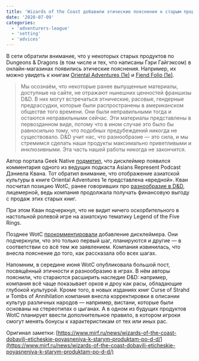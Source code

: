 ```yaml
---
title: 'Wizards of the Coast добавили этические пояснения к старым продуктам по D&D'
date: '2020-07-09'
categories:
  - 'adventurers-league'
  - 'setting'
  - 'advices'
---
```


В сети обратили внимание, что у некоторых старых продуктов по Dungeons & Dragons (в том числе и тех, что написаны Гэри Гайгэксом) в онлайн-магазинах появились этические пояснения. Например, их можно увидеть к книгам [Oriental Adventures (1e)](https://www.dmsguild.com/product/17334/Oriental-Adventures-1e?affiliate_id=31065) и [Fiend Folio (1e)](https://www.dmsguild.com/product/50012/Fiend-Folio-1e?affiliate_id=31065).

> Мы осознаём, что некоторые ранее выпущенные материалы, доступные на сайте, не отражают нынешних ценностей франшизы D&D. В них могут встречаться этнические, расовые, гендерные предрассудки, которые были распространены в американском обществе того времени. Они были неправильными тогда и остаются неправильными сейчас. Эти материалы представлены в первозданном виде, потому что в ином случае это было бы равносильно тому, что подобных предубеждений никогда не существовало. D&D учит нас, что разнообразие — это сила, и мы стремимся сделать наши продукты максимально приветливыми и инклюзивными. Эта часть нашей работы никогда не закончится.

Автор портала Geek Native [подметил](https://www.geeknative.com/74524/old-dd-products-carry-a-new-disclaimer-on-the-dms-guild/), что дисклеймер появился комментария одного из ведущих подкаста Asians Represent Podcast Дэниела Квана. Тот обратил внимание, что отображение азиатской культуры в книге Oriental Adventures 1e представлена «вредной». Кван посчитал позицию WotC, ранее говоривших про [разнообразие в D&D](https://dnd.wizards.com/articles/features/diversity-and-dnd), лицемерной, ведь компания продолжала получать финансовую выгоду с продаж этих старых книг.

При этом Кван подчеркнул, что не видит ничего оскорбительного в настольной ролевой игре на азиатскую тематику Legend of the Five Rings.

Позднее WotC [прокомментировали](https://www.facebook.com/dungeonsanddragons/photos/a.98724281070/10158221902781071/?type=3) добавление дисклеймера. Они подчеркнули, что это только первый шаг, планируются и другие — в соответствии со всё тем же заявлением. Компания извинилась, что внесла пояснение до того, как рассказала обо всех шагах.

Напомним, в середине июня WotC опубликовала большой пост, посвящённый этичности и разнообразию в играх. В нём авторы пояснили, что стараются расширить наследие D&D: например, компания всё чаще показывает орков и дроу как расы, обладающие глубокой культурой. Кроме того, в новых изданиях книг Curse of Strahd и Tombs of Annihilation компания внесла корректировки в описании культур различных народов — например, вистани, которые были основаны на стереотипах о цыганах. А в одном из будущих продуктов WotC планирует ввести дополнительное правило, в котором игроки смогут менять бонусы к характеристикам от тех или иных рас.

Оригинал заметки: [https://www.mirf.ru/news/wizards-of-the-coast-dobavili-eticheskie-poyasneniya-k-starym-produktam-po-d-d/](https://www.mirf.ru/news/wizards-of-the-coast-dobavili-eticheskie-poyasneniya-k-starym-produktam-po-d-d/)
